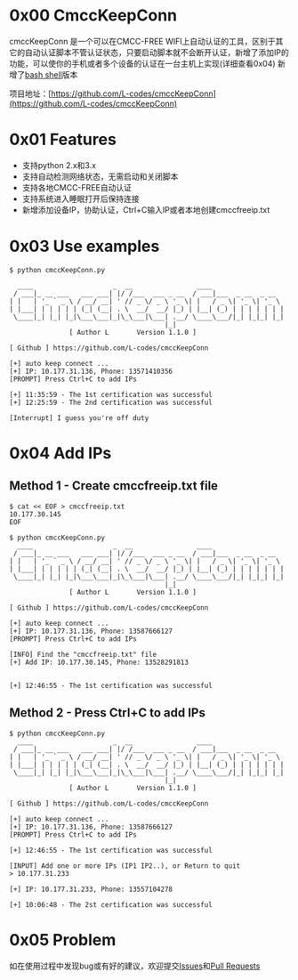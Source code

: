 # 0x00 CmccKeepConn
cmccKeepConn 是一个可以在CMCC-FREE WIFI上自动认证的工具，区别于其它的自动认证脚本不管认证状态，只要启动脚本就不会断开认证，新增了添加IP的功能，可以使你的手机或者多个设备的认证在一台主机上实现(详细查看0x04)
新增了[bash shell](https://github.com/L-codes/CmccKeepConn/blob/master/cmccKeepConn.sh)版本

项目地址：[https://github.com/L-codes/cmccKeepConn](https://github.com/L-codes/cmccKeepConn)

# 0x01 Features
- 支持python 2.x和3.x
- 支持自动检测网络状态，无需启动和关闭脚本
- 支持各地CMCC-FREE自动认证
- 支持系统进入睡眠打开后保持连接
- 新增添加设备IP，协助认证，Ctrl+C输入IP或者本地创建cmccfreeip.txt

# 0x03 Use examples
```
$ python cmccKeepConn.py

  ____                    _  __                ____                  
 / ___|_ __ ___   ___ ___| |/ /___  ___ _ __  / ___|___  _ __  _ __  
| |   | '_ ` _ \ / __/ __| ' // _ \/ _ \ '_ \| |   / _ \| '_ \| '_ \ 
| |___| | | | | | (_| (__| . \  __/  __/ |_) | |__| (_) | | | | | | |
 \____|_| |_| |_|\___\___|_|\_\___|\___| .__/ \____\___/|_| |_|_| |_|
                                       |_|                           
               [ Author L       Version 1.1.0 ]

[ Github ] https://github.com/L-codes/cmccKeepConn

[+] auto keep connect ...
[+] IP: 10.177.31.136, Phone: 13571410356
[PROMPT] Press Ctrl+C to add IPs

[+] 11:35:59 - The 1st certification was successful
[+] 12:25:59 - The 2nd certification was successful

[Interrupt] I guess you're off duty
```

# 0x04 Add IPs

## Method 1 - Create cmccfreeip.txt file
```
$ cat << EOF > cmccfreeip.txt
10.177.30.145
EOF

$ python cmccKeepConn.py
  ____                    _  __                ____                  
 / ___|_ __ ___   ___ ___| |/ /___  ___ _ __  / ___|___  _ __  _ __  
| |   | '_ ` _ \ / __/ __| ' // _ \/ _ \ '_ \| |   / _ \| '_ \| '_ \ 
| |___| | | | | | (_| (__| . \  __/  __/ |_) | |__| (_) | | | | | | |
 \____|_| |_| |_|\___\___|_|\_\___|\___| .__/ \____\___/|_| |_|_| |_|
                                       |_|                           
               [ Author L       Version 1.1.0 ]

[ Github ] https://github.com/L-codes/cmccKeepConn

[+] auto keep connect ...
[+] IP: 10.177.31.136, Phone: 13587666127
[PROMPT] Press Ctrl+C to add IPs

[INFO] Find the "cmccfreeip.txt" file
[+] Add IP: 10.177.30.145, Phone: 13528291813


[+] 12:46:55 - The 1st certification was successful
```

## Method 2 - Press Ctrl+C to add IPs
```
$ python cmccKeepConn.py
  ____                    _  __                ____                  
 / ___|_ __ ___   ___ ___| |/ /___  ___ _ __  / ___|___  _ __  _ __  
| |   | '_ ` _ \ / __/ __| ' // _ \/ _ \ '_ \| |   / _ \| '_ \| '_ \ 
| |___| | | | | | (_| (__| . \  __/  __/ |_) | |__| (_) | | | | | | |
 \____|_| |_| |_|\___\___|_|\_\___|\___| .__/ \____\___/|_| |_|_| |_|
                                       |_|                           
               [ Author L       Version 1.1.0 ]

[ Github ] https://github.com/L-codes/cmccKeepConn

[+] auto keep connect ...
[+] IP: 10.177.31.136, Phone: 13587666127
[PROMPT] Press Ctrl+C to add IPs

[+] 12:46:55 - The 1st certification was successful

[INPUT] Add one or more IPs (IP1 IP2..), or Return to quit
> 10.177.31.233

[+] IP: 10.177.31.233, Phone: 13557104278

[+] 10:06:48 - The 2st certification was successful
```

# 0x05 Problem
如在使用过程中发现bug或有好的建议，欢迎提交[Issues](https://github.com/L-codes/cmccKeepConn/issues)和[Pull Requests](https://github.com/L-codes/cmccKeepConn/pulls)

